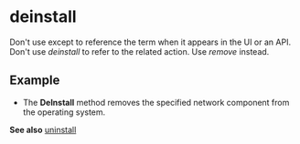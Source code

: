 # deinstall

Don't use except to reference the term when it appears in the UI or an API. Don't use *deinstall* to refer to the related action. Use *remove* instead.

## Example

- The **DeInstall** method removes the specified network component from the operating system.

**See also** [uninstall](../u/uninstall.md)
